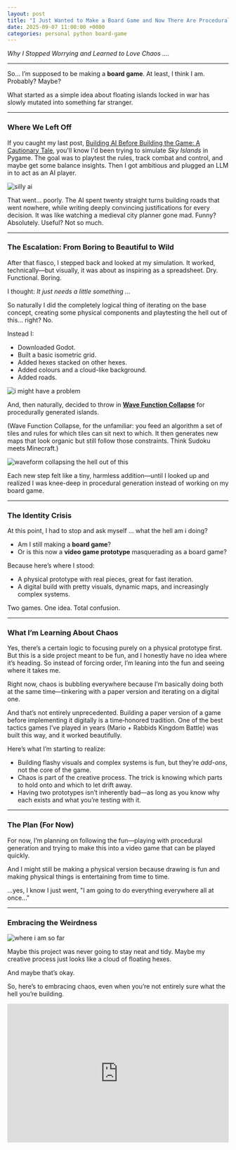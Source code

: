 ```yaml
---
layout: post
title: "I Just Wanted to Make a Board Game and Now There Are Procedural Islands"
date: 2025-09-07 11:00:00 +0000
categories: personal python board-game
---
```


_Why I Stopped Worrying and Learned to Love Chaos ...._

---

So… I’m supposed to be making a **board game**. At least, I think I am. Probably? Maybe?

What started as a simple idea about floating islands locked in war has slowly mutated into something far stranger.

---

### Where We Left Off

If you caught my last post, [Building AI Before Building the Game: A Cautionary Tale](https://www.petervanonselen.com/2025/09/07/building-ai-before-you-have-a-game/), you'll know I'd been trying to simulate *Sky Islands* in Pygame. The goal was to playtest the rules, track combat and control, and maybe get some balance insights. Then I got ambitious and plugged an LLM in to act as an AI player.

![silly ai](/assets/road_to_nowhere.png)

That went… poorly. The AI spent twenty straight turns building roads that went nowhere, while writing deeply convincing justifications for every decision. It was like watching a medieval city planner gone mad. Funny? Absolutely. Useful? Not so much.

---

### The Escalation: From Boring to Beautiful to Wild

After that fiasco, I stepped back and looked at my simulation. It worked, technically—but visually, it was about as inspiring as a spreadsheet. Dry. Functional. Boring.

I thought: *It just needs a little something ...*

So naturally I did the completely logical thing of iterating on the base concept, creating some physical components and playtesting the hell out of this... right? No.

Instead I:

* Downloaded Godot.
* Built a basic isometric grid.
* Added hexes stacked on other hexes.
* Added colours and a cloud-like background.
* Added roads.

![i might have a problem](/assets/boardgame-to-digital/color2.png)

And, then naturally, decided to throw in [**Wave Function Collapse**](https://www.youtube.com/watch?v=zE1Jbh8b0BM) for procedurally generated islands.

(Wave Function Collapse, for the unfamiliar: you feed an algorithm a set of tiles and rules for which tiles can sit next to which. It then generates new maps that look organic but still follow those constraints. Think Sudoku meets Minecraft.)

![waveform collapsing the hell out of this](/assets/boardgame-to-digital/waveform.png)

Each new step felt like a tiny, harmless addition—until I looked up and realized I was knee-deep in procedural generation instead of working on my board game.

---

### The Identity Crisis

At this point, I had to stop and ask myself ... what the hell am i doing?

* Am I still making a **board game**?
* Or is this now a **video game prototype** masquerading as a board game?

Because here’s where I stood:

* A physical prototype with real pieces, great for fast iteration.
* A digital build with pretty visuals, dynamic maps, and increasingly complex systems.

Two games. One idea. Total confusion.

---

### What I’m Learning About Chaos

Yes, there’s a certain logic to focusing purely on a physical prototype first. But this is a side project meant to be fun, and I honestly have no idea where it’s heading. So instead of forcing order, I’m leaning into the fun and seeing where it takes me.

Right now, chaos is bubbling everywhere because I’m basically doing both at the same time—tinkering with a paper version and iterating on a digital one.

And that’s not entirely unprecedented. Building a paper version of a game before implementing it digitally is a time‑honored tradition. One of the best tactics games I’ve played in years (Mario + Rabbids Kingdom Battle) was built this way, and it worked beautifully.

Here’s what I’m starting to realize:

* Building flashy visuals and complex systems is fun, but they’re *add-ons*, not the core of the game.
* Chaos is part of the creative process. The trick is knowing which parts to hold onto and which to let drift away.
* Having two prototypes isn’t inherently bad—as long as you know why each exists and what you’re testing with it.

---

### The Plan (For Now)

For now, I’m planning on following the fun—playing with procedural generation and trying to make this into a video game that can be played quickly.

And I might still be making a physical version because drawing is fun and making physical things is entertaining from time to time.

...yes, I know I just went, "I am going to do everything everywhere all at once..."

---

### Embracing the Weirdness

![where i am so far](/assets/boardgame-to-digital/final.png)

Maybe this project was never going to stay neat and tidy. Maybe my creative process just looks like a cloud of floating hexes.

And maybe that’s okay.

So, here’s to embracing chaos, even when you’re not entirely sure what the hell you’re building.

  <iframe width="100%" height="315" src="https://www.youtube.com/embed/Xo7D7lnq_zQ?si=70eiCuDIwS0SaNHG" title="YouTube video player" frameborder="0" 
  allow="accelerometer; autoplay; clipboard-write; encrypted-media; gyroscope; picture-in-picture; web-share" 
  referrerpolicy="strict-origin-when-cross-origin" allowfullscreen style="max-width: 100%;"></iframe>
